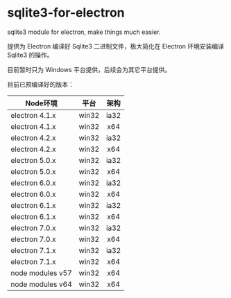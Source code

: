 # sqlite3-for-electron
sqlite3 module for electron, make things much easier.

提供为 Electron 编译好 Sqlite3 二进制文件，极大简化在 Electron 环境安装编译 Sqlite3 的操作。

目前暂时只为 Windows 平台提供，后续会为其它平台提供。

目前已预编译好的版本：

| Node环境 | 平台 | 架构 |
| -------- |:----:|:----:|
| electron 4.1.x | win32 | ia32 |
| electron 4.1.x | win32 | x64 |
| electron 4.2.x | win32 | ia32 |
| electron 4.2.x | win32 | x64 |
| electron 5.0.x | win32 | ia32 |
| electron 5.0.x | win32 | x64 |
| electron 6.0.x | win32 | ia32 |
| electron 6.0.x | win32 | x64 |
| electron 6.1.x | win32 | ia32 |
| electron 6.1.x | win32 | x64 |
| electron 7.0.x | win32 | ia32 |
| electron 7.0.x | win32 | x64 |
| electron 7.1.x | win32 | ia32 |
| electron 7.1.x | win32 | x64 |
| node modules v57 | win32 | x64 |
| node modules v64 | win32 | x64 |
